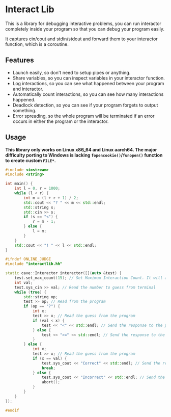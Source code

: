 # Interact Lib

This is a library for debugging interactive problems, you can run interactor completely inside your program so that you can debug your program easily.

It captures cin/cout and stdin/stdout and forward them to your interactor function, which is a coroutine.

## Features
- Launch easily, so don't need to setup pipes or anything.
- Share variables, so you can inspect variables in your interactor function.
- Log interactions, so you can see what happened between your program and interactor.
- Automatically count interactions, so you can see how many interactions happened.
- Deadlock detection, so you can see if your program forgets to output something.
- Error spreading, so the whole program will be terminated if an error occurs in either the program or the interactor.

## Usage
**This library only works on Linux x86_64 and Linux aarch64. The major difficulty porting to Windows is lacking `fopencookie()`/`funopen()` function to create custom `FILE*`.**
```cpp
#include <iostream>
#include <string>

int main() {
	int l = 0, r = 1000;
	while (l < r) {
		int m = (l + r + 1) / 2;
		std::cout << "? " << m << std::endl;
		std::string s;
		std::cin >> s;
		if (s == "<") {
			r = m - 1;
		} else {
			l = m;
		}
	}
	std::cout << "! " << l << std::endl;
}

#ifndef ONLINE_JUDGE
#include "interactlib.hh"

static cave::Interactor interactor([](auto &test) {
	test.set_max_count(15); // Set Maximum Interaction Count. It will abort if the interaction count exceeds this value.
	int val;
	test.sys_cin >> val; // Read the number to guess from terminal
	while (true) {
		std::string op;
		test >> op; // Read from the program
		if (op == "?") {
			int x;
			test >> x; // Read the guess from the program
			if (val < x) {
				test << "<" << std::endl; // Send the response to the program
			} else {
				test << ">=" << std::endl; // Send the response to the program
			}
		} else {
			int x;
			test >> x; // Read the guess from the program
			if (x == val) {
				test.sys_cout << "Correct" << std::endl; // Send the response to the terminal
				break;
			} else {
				test.sys_cout << "Incorrect" << std::endl; // Send the response to the terminal
				abort();
			}
		}
	}
});

#endif
```
